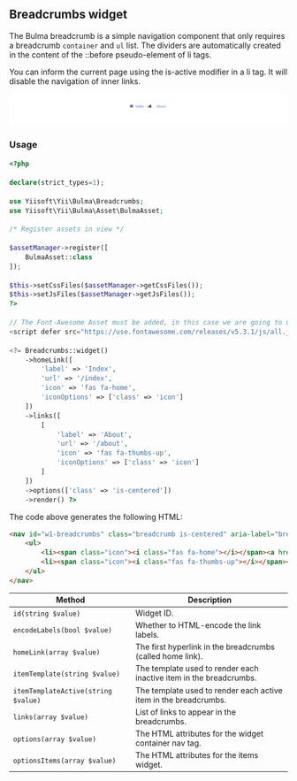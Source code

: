 ## Breadcrumbs widget

The Bulma breadcrumb is a simple navigation component that only requires a breadcrumb `container` and `ul` list. The dividers are automatically created in the content of the ::before pseudo-element of li tags.

You can inform the current page using the is-active modifier in a li tag. It will disable the navigation of inner links.

<p align="center">
    <img src="images/breadcrumbs.png">
</p>

### Usage

```php
<?php

declare(strict_types=1);

use Yiisoft\Yii\Bulma\Breadcrumbs;
use Yiisoft\Yii\Bulma\Asset\BulmaAsset;

/* Register assets in view */

$assetManager->register([
    BulmaAsset::class
]);

$this->setCssFiles($assetManager->getCssFiles());
$this->setJsFiles($assetManager->getJsFiles());
?>

// The Font-Awesome Asset must be added, in this case we are going to use an external library.
<script defer src="https://use.fontawesome.com/releases/v5.3.1/js/all.js"></script>

<?= Breadcrumbs::widget()
    ->homeLink([
        'label' => 'Index',
        'url' => '/index',
        'icon' => 'fas fa-home',
        'iconOptions' => ['class' => 'icon']
    ])
    ->links([
        [
            'label' => 'About',
            'url' => '/about',
            'icon' => 'fas fa-thumbs-up',
            'iconOptions' => ['class' => 'icon']
        ]
    ])
    ->options(['class' => 'is-centered'])
    ->render() ?>
```

The code above generates the following HTML:

```html
<nav id="w1-breadcrumbs" class="breadcrumb is-centered" aria-label="breadcrumbs">
    <ul>
        <li><span class="icon"><i class="fas fa-home"></i></span><a href="/index">Index</a></li>
        <li><span class="icon"><i class="fas fa-thumbs-up"></i></span><a href="/about">About</a></li>
    </ul>
</nav>
```

Method                             | Description
-----------------------------------|------------
`id(string $value)`                | Widget ID.
`encodeLabels(bool $value)`        | Whether to HTML-encode the link labels.
`homeLink(array $value)`           | The first hyperlink in the breadcrumbs (called home link).
`itemTemplate(string $value)`      | The template used to render each inactive item in the breadcrumbs.
`itemTemplateActive(string $value)`| The template used to render each active item in the breadcrumbs.
`links(array $value)`              | List of links to appear in the breadcrumbs.
`options(array $value)`            | The HTML attributes for the widget container nav tag.
`optionsItems(array $value)`       | The HTML attributes for the items widget. 
